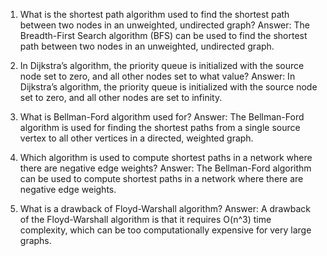 

1. What is the shortest path algorithm used to find the shortest path between two nodes in an unweighted, undirected graph?
Answer: The Breadth-First Search algorithm (BFS) can be used to find the shortest path between two nodes in an unweighted, undirected graph.

2. In Dijkstra’s algorithm, the priority queue is initialized with the source node set to zero, and all other nodes set to what value?
Answer: In Dijkstra’s algorithm, the priority queue is initialized with the source node set to zero, and all other nodes are set to infinity.

3. What is Bellman-Ford algorithm used for?
Answer: The Bellman-Ford algorithm is used for finding the shortest paths from a single source vertex to all other vertices in a directed, weighted graph.

4. Which algorithm is used to compute shortest paths in a network where there are negative edge weights?
Answer: The Bellman-Ford algorithm can be used to compute shortest paths in a network where there are negative edge weights.

5. What is a drawback of Floyd-Warshall algorithm?
Answer: A drawback of the Floyd-Warshall algorithm is that it requires O(n^3) time complexity, which can be too computationally expensive for very large graphs.